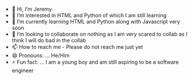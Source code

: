 - 👋 Hi, I’m Jeremy
- 👀 I’m interested in HTML and Python of which I am still learning
- 🌱 I’m currently learning HTML and Python along with Javascript very soon
- 💞️ I’m looking to collaborate on nothing as I am very scared to collab as I think I will do bad in the collab
- 📫 How to reach me - Please do not reach me just yet
- 😄 Pronouns: ... He/Him
- ⚡ Fun fact: ... I am a young boy and am still aspiring to be a software engineer

<!---
polesanababa/polesanababa is a ✨ special ✨ repository because its `README.md` (this file) appears on your GitHub profile.
You can click the Preview link to take a look at your changes.
--->
